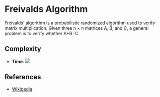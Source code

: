 # Freivalds Algorithm
Freivalds' algorithm is a probabilistic randomized algorithm used to verify matrix multiplication. Given three n × n matrices A, B, and C, a general problem is to verify whether A*B=C

## Complexity
* **Time**: ![](https://latex.codecogs.com/svg.latex?O(n^2))

## References
* [Wikipedia](https://www.wikiwand.com/en/Freivalds%27_algorithm)